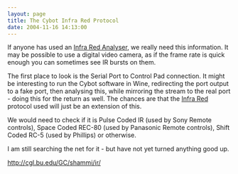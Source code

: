 ```yaml
---
layout: page
title: The Cybot Infra Red Protocol
date: 2004-11-16 14:13:00
---
```

<p>If anyone has used an <a class="wiki" href="/wiki/infra_red_analyser.html" title="Infra Red Analyser">Infra Red Analyser</a>, we really need this information. It may be possible to use a digital video camera, as if the frame rate is quick enough you can sometimes see IR bursts on them.
</p>
<p>The first place to look is the Serial Port to Control Pad connection. It might be interesting to run the Cybot software in Wine, redirecting the port output to a fake port, then analysing this, while mirroring the stream to the real port - doing this for the return as well.  The chances are that the <a class="wiki" href="/wiki/infra_red.html" title="A type of EM radiation commonly used for digital communications">Infra Red</a> protocol used will just be an extension of this.
</p>
<p>We would need to check if it is Pulse Coded IR (used by Sony Remote controls), Space Coded REC-80 (used by Panasonic Remote controls), Shift Coded RC-5 (used by Phillips) or otherwise.
</p>
<p>I am still searching the net for it - but have not yet turned anything good up.
</p>
<p><a href="http://cgl.bu.edu/GC/shammi/ir/" rel="external" target="_blank">http://cgl.bu.edu/GC/shammi/ir/</a>
</p>
